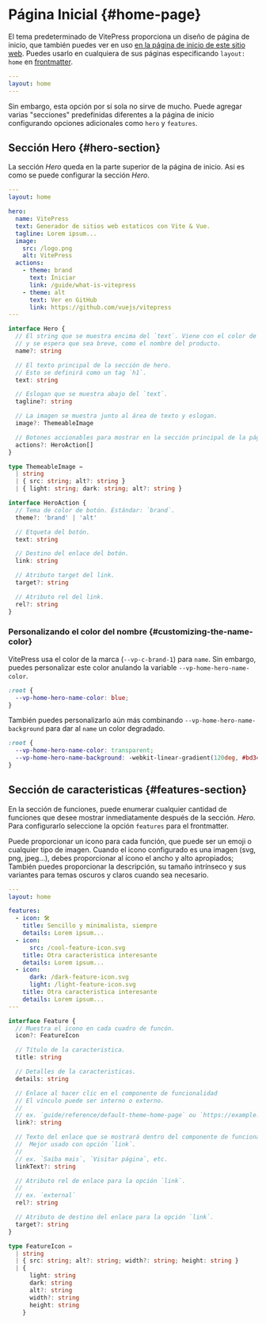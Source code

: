 # Página Inicial {#home-page}

El tema predeterminado de VitePress proporciona un diseño de página de inicio, que también puedes ver en uso [en la página de inicio de este sitio web](../). Puedes usarlo en cualquiera de sus páginas especificando `layout: home` en [frontmatter](./frontmatter-config).

```yaml
---
layout: home
---
```

Sin embargo, esta opción por sí sola no sirve de mucho. Puede agregar varias "secciones" predefinidas diferentes a la página de inicio configurando opciones adicionales como `hero` y `features`.

## Sección Hero {#hero-section}

La sección _Hero_ queda en la parte superior de la página de inicio. Asi es como se puede configurar la sección _Hero_.

```yaml
---
layout: home

hero:
  name: VitePress
  text: Generador de sitios web estaticos con Vite & Vue.
  tagline: Lorem ipsum...
  image:
    src: /logo.png
    alt: VitePress
  actions:
    - theme: brand
      text: Iniciar
      link: /guide/what-is-vitepress
    - theme: alt
      text: Ver en GitHub
      link: https://github.com/vuejs/vitepress
---
```

```ts
interface Hero {
  // El string que se muestra encima del `text`. Viene con el color de la marca
  // y se espera que sea breve, como el nombre del producto.
  name?: string

  // El texto principal de la sección de hero.
  // Esto se definirá como un tag `h1`.
  text: string

  // Eslogan que se muestra abajo del `text`.
  tagline?: string

  // La imagen se muestra junto al área de texto y eslogan.
  image?: ThemeableImage

  // Botones accionables para mostrar en la sección principal de la página de inicio.
  actions?: HeroAction[]
}

type ThemeableImage =
  | string
  | { src: string; alt?: string }
  | { light: string; dark: string; alt?: string }

interface HeroAction {
  // Tema de color de botón. Estándar: `brand`.
  theme?: 'brand' | 'alt'

  // Etqueta del botón.
  text: string

  // Destino del enlace del botón.
  link: string

  // Atributo target del link.
  target?: string

  // Atributo rel del link.
  rel?: string
}
```

### Personalizando el color del nombre {#customizing-the-name-color}

VitePress usa el color de la marca (`--vp-c-brand-1`) para `name`. Sin embargo, puedes personalizar este color anulando la variable `--vp-home-hero-name-color`.

```css
:root {
  --vp-home-hero-name-color: blue;
}
```

También puedes personalizarlo aún más combinando  `--vp-home-hero-name-background` para dar al `name` un color degradado.

```css
:root {
  --vp-home-hero-name-color: transparent;
  --vp-home-hero-name-background: -webkit-linear-gradient(120deg, #bd34fe, #41d1ff);
}
```

## Sección de caracteristicas {#features-section}

En la sección de funciones, puede enumerar cualquier cantidad de funciones que desee mostrar inmediatamente después de la sección. _Hero_. Para configurarlo seleccione la opción `features` para el frontmatter.

Puede proporcionar un icono para cada función, que puede ser un emoji o cualquier tipo de imagen. Cuando el icono configurado es una imagen (svg, png, jpeg...), debes proporcionar al ícono el ancho y alto apropiados; También puedes proporcionar la descripción, su tamaño intrínseco y sus variantes para temas oscuros y claros cuando sea necesario.

```yaml
---
layout: home

features:
  - icon: 🛠️
    title: Sencillo y minimalista, siempre
    details: Lorem ipsum...
  - icon:
      src: /cool-feature-icon.svg
    title: Otra caracteristica interesante
    details: Lorem ipsum...
  - icon:
      dark: /dark-feature-icon.svg
      light: /light-feature-icon.svg
    title: Otra caracteristica interesante
    details: Lorem ipsum...
---
```

```ts
interface Feature {
  // Muestra el icono en cada cuadro de funcón.
  icon?: FeatureIcon

  // Título de la caracteristica.
  title: string

  // Detalles de la caracteristicas.
  details: string

  // Enlace al hacer clic en el componente de funcionalidad
  // El vínculo puede ser interno o externo.
  //
  // ex. `guide/reference/default-theme-home-page` ou `https://example.com`
  link?: string

  // Texto del enlace que se mostrará dentro del componente de funcionalidad.
  //  Mejor usado con opción `link`.
  //
  // ex. `Saiba mais`, `Visitar página`, etc.
  linkText?: string

  // Atributo rel de enlace para la opción `link`.
  //
  // ex. `external`
  rel?: string

  // Atributo de destino del enlace para la opción `link`.
  target?: string
}

type FeatureIcon =
  | string
  | { src: string; alt?: string; width?: string; height: string }
  | {
      light: string
      dark: string
      alt?: string
      width?: string
      height: string
    }
```
